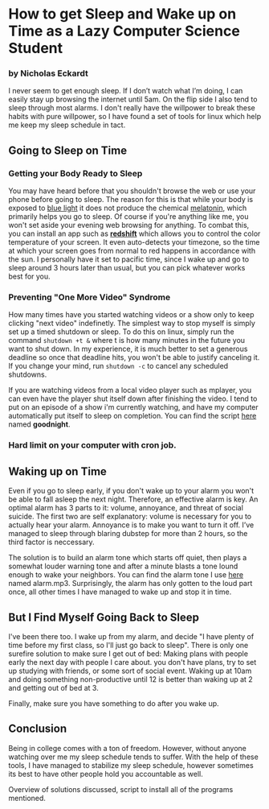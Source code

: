 # How to get Sleep and Wake up on Time as a Lazy Computer Science Student

### by Nicholas Eckardt

I never seem to get enough sleep.  If I don’t watch what I’m
doing, I can easily stay up browsing the internet until 5am. On the
flip side I also tend to sleep through most alarms. I don't really
have the willpower to break these habits with pure willpower, so I have 
found a set of tools for linux which help me keep my sleep schedule in tact. 

## Going to Sleep on Time

### Getting your Body Ready to Sleep

You may have heard before that you shouldn't browse the web or use your phone
before going to sleep. The reason for this is that while your body is exposed
to 
[blue light](https://www.somnilight.com/blue-light-insomnia.html) it does
not produce the chemical 
[melatonin](https://www.webmd.com/sleep-disorders/tc/melatonin-overview#1), 
which primarily helps you go to sleep. Of course if you're anything like me, 
you won't set aside your evening web browsing for anything. To combat this, 
you can install an app such as **[redshift](https://github.com/jonls/redshift)**
which allows you to control the color temperature of your screen. It even
auto-detects your timezone, so the time at which your screen goes from
normal to red happens in accordance with the sun. I personally have it 
set to pacific time, since I wake up and go to sleep around 3 hours later than
usual, but you can pick whatever works best for you. 

### Preventing "One More Video" Syndrome

How many times have you started watching videos or a show only to keep clicking
"next video" indefinetly. The simplest way to stop myself is simply set up
a timed shutdown or sleep. To do this on linux, simply run the command 
`shutdown +t &` 
where t is how many minutes in the future you want to shut down. In my
experience, it is much better to set a generous deadline so once that
deadline hits, you won't be able to justify canceling it. 
If you change 
your mind, run `shutdown -c` to cancel any scheduled shutdowns. 

If you are watching videos from a local video player such as mplayer, you can
even have the player shut itself down after finishing the video. I tend to put
on an episode of a show i'm currently watching, and have my computer 
automatically put itself to sleep on completion. You can find the script
[here](https://github.com/NickEckardt/sleep) named **goodnight**. 

###  Hard limit on your computer with cron job.

## Waking up on Time

Even if you go to sleep early, if you don't wake up to your alarm
you won't be able to fall asleep the next night. Therefore, an effective
alarm is key. An optimal alarm has 3 parts to it: volume, annoyance, and threat
of social suicide. The first two are self explanatory: volume is necessary for
you to actually hear your alarm. Annoyance is to make you want to turn it off.
 I’ve managed to sleep through blaring
dubstep for more than 2 hours, so the third factor is neccessary. 

The solution is to build an alarm tone which starts off quiet, then plays a 
somewhat louder warning tone and after
a minute blasts a tone lound enough to wake your neighbors. You can find the
alarm tone I use [here](https://github.com/NickEckardt/sleep) named alarm.mp3. 
Surprisingly, the alarm has only gotten to the loud part once, all other
times I have managed to wake up and stop it in time. 

## But I Find Myself Going Back to Sleep

I've been there too. I wake up from my alarm, and decide "I have plenty of time
before my first class, so I'll just go back to sleep". There is only one
surefire solution to make sure I get out of bed: Making plans with people early 
the next day with people I care about. 
		you don't have plans, try to set up studying with 
		friends, or some sort of social event. Waking up
		at 10am and doing something non-productive until 12
		is better than waking up at 2 and getting out of 
		bed at 3. 


Finally, make sure you have something to do after you wake up. 


## Conclusion

Being in college comes with a ton of freedom. However, without anyone watching
over me my sleep schedule tends to suffer. With the help of these tools, I have
managed to stabilize my sleep schedule, however sometimes its best to have 
other people hold you accountable as well. 

Overview of solutions discussed, script to install all of the programs mentioned. 
